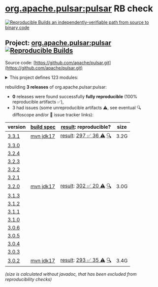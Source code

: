 [org.apache.pulsar:pulsar](https://central.sonatype.com/artifact/org.apache.pulsar/pulsar/versions) RB check
=======

[![Reproducible Builds](https://reproducible-builds.org/images/logos/rb.svg) an independently-verifiable path from source to binary code](https://reproducible-builds.org/)

## Project: [org.apache.pulsar:pulsar](https://central.sonatype.com/artifact/org.apache.pulsar/pulsar/versions) [![Reproducible Builds](https://img.shields.io/endpoint?url=https://raw.githubusercontent.com/jvm-repo-rebuild/reproducible-central/master/content/org/apache/pulsar/badge.json)](https://github.com/jvm-repo-rebuild/reproducible-central/blob/master/content/org/apache/pulsar/README.md)

Source code: [https://github.com/apache/pulsar.git](https://github.com/apache/pulsar.git)

<details><summary>This project defines 123 modules:</summary>

* [org.apache.pulsar.tests:integration](https://central.sonatype.com/artifact/org.apache.pulsar.tests/integration/3.3.1)
* [org.apache.pulsar:bouncy-castle-bc](https://central.sonatype.com/artifact/org.apache.pulsar/bouncy-castle-bc/3.3.1)
* [org.apache.pulsar:bouncy-castle-bcfips](https://central.sonatype.com/artifact/org.apache.pulsar/bouncy-castle-bcfips/3.3.1)
* [org.apache.pulsar:bouncy-castle-parent](https://central.sonatype.com/artifact/org.apache.pulsar/bouncy-castle-parent/3.3.1)
* [org.apache.pulsar:buildtools](https://central.sonatype.com/artifact/org.apache.pulsar/buildtools/3.3.1)
* [org.apache.pulsar:distribution](https://central.sonatype.com/artifact/org.apache.pulsar/distribution/3.3.1)
* [org.apache.pulsar:docker-images](https://central.sonatype.com/artifact/org.apache.pulsar/docker-images/3.3.1)
* [org.apache.pulsar:jclouds-shaded](https://central.sonatype.com/artifact/org.apache.pulsar/jclouds-shaded/3.3.1)
* [org.apache.pulsar:jetcd-core-shaded](https://central.sonatype.com/artifact/org.apache.pulsar/jetcd-core-shaded/3.3.1)
* [org.apache.pulsar:managed-ledger](https://central.sonatype.com/artifact/org.apache.pulsar/managed-ledger/3.3.1)
* [org.apache.pulsar:pulsar](https://central.sonatype.com/artifact/org.apache.pulsar/pulsar/3.3.1)
* [org.apache.pulsar:pulsar-all-docker-image](https://central.sonatype.com/artifact/org.apache.pulsar/pulsar-all-docker-image/3.3.1)
* [org.apache.pulsar:pulsar-bom](https://central.sonatype.com/artifact/org.apache.pulsar/pulsar-bom/3.3.1)
* [org.apache.pulsar:pulsar-broker](https://central.sonatype.com/artifact/org.apache.pulsar/pulsar-broker/3.3.1)
* [org.apache.pulsar:pulsar-broker-auth-athenz](https://central.sonatype.com/artifact/org.apache.pulsar/pulsar-broker-auth-athenz/3.3.1)
* [org.apache.pulsar:pulsar-broker-auth-oidc](https://central.sonatype.com/artifact/org.apache.pulsar/pulsar-broker-auth-oidc/3.3.1)
* [org.apache.pulsar:pulsar-broker-auth-sasl](https://central.sonatype.com/artifact/org.apache.pulsar/pulsar-broker-auth-sasl/3.3.1)
* [org.apache.pulsar:pulsar-broker-common](https://central.sonatype.com/artifact/org.apache.pulsar/pulsar-broker-common/3.3.1)
* [org.apache.pulsar:pulsar-cli-utils](https://central.sonatype.com/artifact/org.apache.pulsar/pulsar-cli-utils/3.3.1)
* [org.apache.pulsar:pulsar-client](https://central.sonatype.com/artifact/org.apache.pulsar/pulsar-client/3.3.1)
* [org.apache.pulsar:pulsar-client-1x](https://central.sonatype.com/artifact/org.apache.pulsar/pulsar-client-1x/3.3.1)
* [org.apache.pulsar:pulsar-client-1x-base](https://central.sonatype.com/artifact/org.apache.pulsar/pulsar-client-1x-base/3.3.1)
* [org.apache.pulsar:pulsar-client-2x-shaded](https://central.sonatype.com/artifact/org.apache.pulsar/pulsar-client-2x-shaded/3.3.1)
* [org.apache.pulsar:pulsar-client-admin](https://central.sonatype.com/artifact/org.apache.pulsar/pulsar-client-admin/3.3.1)
* [org.apache.pulsar:pulsar-client-admin-api](https://central.sonatype.com/artifact/org.apache.pulsar/pulsar-client-admin-api/3.3.1)
* [org.apache.pulsar:pulsar-client-admin-original](https://central.sonatype.com/artifact/org.apache.pulsar/pulsar-client-admin-original/3.3.1)
* [org.apache.pulsar:pulsar-client-all](https://central.sonatype.com/artifact/org.apache.pulsar/pulsar-client-all/3.3.1)
* [org.apache.pulsar:pulsar-client-api](https://central.sonatype.com/artifact/org.apache.pulsar/pulsar-client-api/3.3.1)
* [org.apache.pulsar:pulsar-client-auth-athenz](https://central.sonatype.com/artifact/org.apache.pulsar/pulsar-client-auth-athenz/3.3.1)
* [org.apache.pulsar:pulsar-client-auth-sasl](https://central.sonatype.com/artifact/org.apache.pulsar/pulsar-client-auth-sasl/3.3.1)
* [org.apache.pulsar:pulsar-client-messagecrypto-bc](https://central.sonatype.com/artifact/org.apache.pulsar/pulsar-client-messagecrypto-bc/3.3.1)
* [org.apache.pulsar:pulsar-client-original](https://central.sonatype.com/artifact/org.apache.pulsar/pulsar-client-original/3.3.1)
* [org.apache.pulsar:pulsar-client-tools](https://central.sonatype.com/artifact/org.apache.pulsar/pulsar-client-tools/3.3.1)
* [org.apache.pulsar:pulsar-client-tools-api](https://central.sonatype.com/artifact/org.apache.pulsar/pulsar-client-tools-api/3.3.1)
* [org.apache.pulsar:pulsar-common](https://central.sonatype.com/artifact/org.apache.pulsar/pulsar-common/3.3.1)
* [org.apache.pulsar:pulsar-config-validation](https://central.sonatype.com/artifact/org.apache.pulsar/pulsar-config-validation/3.3.1)
* [org.apache.pulsar:pulsar-docker-image](https://central.sonatype.com/artifact/org.apache.pulsar/pulsar-docker-image/3.3.1)
* [org.apache.pulsar:pulsar-docs-tools](https://central.sonatype.com/artifact/org.apache.pulsar/pulsar-docs-tools/3.3.1)
* [org.apache.pulsar:pulsar-functions](https://central.sonatype.com/artifact/org.apache.pulsar/pulsar-functions/3.3.1)
* [org.apache.pulsar:pulsar-functions-api](https://central.sonatype.com/artifact/org.apache.pulsar/pulsar-functions-api/3.3.1)
* [org.apache.pulsar:pulsar-functions-api-examples](https://central.sonatype.com/artifact/org.apache.pulsar/pulsar-functions-api-examples/3.3.1)
* [org.apache.pulsar:pulsar-functions-api-examples-builtin](https://central.sonatype.com/artifact/org.apache.pulsar/pulsar-functions-api-examples-builtin/3.3.1)
* [org.apache.pulsar:pulsar-functions-instance](https://central.sonatype.com/artifact/org.apache.pulsar/pulsar-functions-instance/3.3.1)
* [org.apache.pulsar:pulsar-functions-local-runner](https://central.sonatype.com/artifact/org.apache.pulsar/pulsar-functions-local-runner/3.3.1)
* [org.apache.pulsar:pulsar-functions-local-runner-original](https://central.sonatype.com/artifact/org.apache.pulsar/pulsar-functions-local-runner-original/3.3.1)
* [org.apache.pulsar:pulsar-functions-proto](https://central.sonatype.com/artifact/org.apache.pulsar/pulsar-functions-proto/3.3.1)
* [org.apache.pulsar:pulsar-functions-runtime](https://central.sonatype.com/artifact/org.apache.pulsar/pulsar-functions-runtime/3.3.1)
* [org.apache.pulsar:pulsar-functions-runtime-all](https://central.sonatype.com/artifact/org.apache.pulsar/pulsar-functions-runtime-all/3.3.1)
* [org.apache.pulsar:pulsar-functions-secrets](https://central.sonatype.com/artifact/org.apache.pulsar/pulsar-functions-secrets/3.3.1)
* [org.apache.pulsar:pulsar-functions-utils](https://central.sonatype.com/artifact/org.apache.pulsar/pulsar-functions-utils/3.3.1)
* [org.apache.pulsar:pulsar-functions-worker](https://central.sonatype.com/artifact/org.apache.pulsar/pulsar-functions-worker/3.3.1)
* [org.apache.pulsar:pulsar-io](https://central.sonatype.com/artifact/org.apache.pulsar/pulsar-io/3.3.1)
* [org.apache.pulsar:pulsar-io-aerospike](https://central.sonatype.com/artifact/org.apache.pulsar/pulsar-io-aerospike/3.3.1)
* [org.apache.pulsar:pulsar-io-alluxio](https://central.sonatype.com/artifact/org.apache.pulsar/pulsar-io-alluxio/3.3.1)
* [org.apache.pulsar:pulsar-io-aws](https://central.sonatype.com/artifact/org.apache.pulsar/pulsar-io-aws/3.3.1)
* [org.apache.pulsar:pulsar-io-azuredataexplorer](https://central.sonatype.com/artifact/org.apache.pulsar/pulsar-io-azuredataexplorer/3.3.1)
* [org.apache.pulsar:pulsar-io-batch-data-generator](https://central.sonatype.com/artifact/org.apache.pulsar/pulsar-io-batch-data-generator/3.3.1)
* [org.apache.pulsar:pulsar-io-batch-discovery-triggerers](https://central.sonatype.com/artifact/org.apache.pulsar/pulsar-io-batch-discovery-triggerers/3.3.1)
* [org.apache.pulsar:pulsar-io-canal](https://central.sonatype.com/artifact/org.apache.pulsar/pulsar-io-canal/3.3.1)
* [org.apache.pulsar:pulsar-io-cassandra](https://central.sonatype.com/artifact/org.apache.pulsar/pulsar-io-cassandra/3.3.1)
* [org.apache.pulsar:pulsar-io-common](https://central.sonatype.com/artifact/org.apache.pulsar/pulsar-io-common/3.3.1)
* [org.apache.pulsar:pulsar-io-core](https://central.sonatype.com/artifact/org.apache.pulsar/pulsar-io-core/3.3.1)
* [org.apache.pulsar:pulsar-io-data-generator](https://central.sonatype.com/artifact/org.apache.pulsar/pulsar-io-data-generator/3.3.1)
* [org.apache.pulsar:pulsar-io-debezium](https://central.sonatype.com/artifact/org.apache.pulsar/pulsar-io-debezium/3.3.1)
* [org.apache.pulsar:pulsar-io-debezium-core](https://central.sonatype.com/artifact/org.apache.pulsar/pulsar-io-debezium-core/3.3.1)
* [org.apache.pulsar:pulsar-io-debezium-mongodb](https://central.sonatype.com/artifact/org.apache.pulsar/pulsar-io-debezium-mongodb/3.3.1)
* [org.apache.pulsar:pulsar-io-debezium-mssql](https://central.sonatype.com/artifact/org.apache.pulsar/pulsar-io-debezium-mssql/3.3.1)
* [org.apache.pulsar:pulsar-io-debezium-mysql](https://central.sonatype.com/artifact/org.apache.pulsar/pulsar-io-debezium-mysql/3.3.1)
* [org.apache.pulsar:pulsar-io-debezium-oracle](https://central.sonatype.com/artifact/org.apache.pulsar/pulsar-io-debezium-oracle/3.3.1)
* [org.apache.pulsar:pulsar-io-debezium-postgres](https://central.sonatype.com/artifact/org.apache.pulsar/pulsar-io-debezium-postgres/3.3.1)
* [org.apache.pulsar:pulsar-io-distribution](https://central.sonatype.com/artifact/org.apache.pulsar/pulsar-io-distribution/3.3.1)
* [org.apache.pulsar:pulsar-io-docs](https://central.sonatype.com/artifact/org.apache.pulsar/pulsar-io-docs/3.3.1)
* [org.apache.pulsar:pulsar-io-dynamodb](https://central.sonatype.com/artifact/org.apache.pulsar/pulsar-io-dynamodb/3.3.1)
* [org.apache.pulsar:pulsar-io-elastic-search](https://central.sonatype.com/artifact/org.apache.pulsar/pulsar-io-elastic-search/3.3.1)
* [org.apache.pulsar:pulsar-io-file](https://central.sonatype.com/artifact/org.apache.pulsar/pulsar-io-file/3.3.1)
* [org.apache.pulsar:pulsar-io-flume](https://central.sonatype.com/artifact/org.apache.pulsar/pulsar-io-flume/3.3.1)
* [org.apache.pulsar:pulsar-io-hbase](https://central.sonatype.com/artifact/org.apache.pulsar/pulsar-io-hbase/3.3.1)
* [org.apache.pulsar:pulsar-io-hdfs2](https://central.sonatype.com/artifact/org.apache.pulsar/pulsar-io-hdfs2/3.3.1)
* [org.apache.pulsar:pulsar-io-hdfs3](https://central.sonatype.com/artifact/org.apache.pulsar/pulsar-io-hdfs3/3.3.1)
* [org.apache.pulsar:pulsar-io-http](https://central.sonatype.com/artifact/org.apache.pulsar/pulsar-io-http/3.3.1)
* [org.apache.pulsar:pulsar-io-influxdb](https://central.sonatype.com/artifact/org.apache.pulsar/pulsar-io-influxdb/3.3.1)
* [org.apache.pulsar:pulsar-io-jdbc](https://central.sonatype.com/artifact/org.apache.pulsar/pulsar-io-jdbc/3.3.1)
* [org.apache.pulsar:pulsar-io-jdbc-clickhouse](https://central.sonatype.com/artifact/org.apache.pulsar/pulsar-io-jdbc-clickhouse/3.3.1)
* [org.apache.pulsar:pulsar-io-jdbc-core](https://central.sonatype.com/artifact/org.apache.pulsar/pulsar-io-jdbc-core/3.3.1)
* [org.apache.pulsar:pulsar-io-jdbc-mariadb](https://central.sonatype.com/artifact/org.apache.pulsar/pulsar-io-jdbc-mariadb/3.3.1)
* [org.apache.pulsar:pulsar-io-jdbc-openmldb](https://central.sonatype.com/artifact/org.apache.pulsar/pulsar-io-jdbc-openmldb/3.3.1)
* [org.apache.pulsar:pulsar-io-jdbc-postgres](https://central.sonatype.com/artifact/org.apache.pulsar/pulsar-io-jdbc-postgres/3.3.1)
* [org.apache.pulsar:pulsar-io-jdbc-sqlite](https://central.sonatype.com/artifact/org.apache.pulsar/pulsar-io-jdbc-sqlite/3.3.1)
* [org.apache.pulsar:pulsar-io-kafka](https://central.sonatype.com/artifact/org.apache.pulsar/pulsar-io-kafka/3.3.1)
* [org.apache.pulsar:pulsar-io-kafka-connect-adaptor](https://central.sonatype.com/artifact/org.apache.pulsar/pulsar-io-kafka-connect-adaptor/3.3.1)
* [org.apache.pulsar:pulsar-io-kafka-connect-adaptor-nar](https://central.sonatype.com/artifact/org.apache.pulsar/pulsar-io-kafka-connect-adaptor-nar/3.3.1)
* [org.apache.pulsar:pulsar-io-kinesis](https://central.sonatype.com/artifact/org.apache.pulsar/pulsar-io-kinesis/3.3.1)
* [org.apache.pulsar:pulsar-io-mongo](https://central.sonatype.com/artifact/org.apache.pulsar/pulsar-io-mongo/3.3.1)
* [org.apache.pulsar:pulsar-io-netty](https://central.sonatype.com/artifact/org.apache.pulsar/pulsar-io-netty/3.3.1)
* [org.apache.pulsar:pulsar-io-nsq](https://central.sonatype.com/artifact/org.apache.pulsar/pulsar-io-nsq/3.3.1)
* [org.apache.pulsar:pulsar-io-rabbitmq](https://central.sonatype.com/artifact/org.apache.pulsar/pulsar-io-rabbitmq/3.3.1)
* [org.apache.pulsar:pulsar-io-redis](https://central.sonatype.com/artifact/org.apache.pulsar/pulsar-io-redis/3.3.1)
* [org.apache.pulsar:pulsar-io-solr](https://central.sonatype.com/artifact/org.apache.pulsar/pulsar-io-solr/3.3.1)
* [org.apache.pulsar:pulsar-io-twitter](https://central.sonatype.com/artifact/org.apache.pulsar/pulsar-io-twitter/3.3.1)
* [org.apache.pulsar:pulsar-metadata](https://central.sonatype.com/artifact/org.apache.pulsar/pulsar-metadata/3.3.1)
* [org.apache.pulsar:pulsar-offloader-distribution](https://central.sonatype.com/artifact/org.apache.pulsar/pulsar-offloader-distribution/3.3.1)
* [org.apache.pulsar:pulsar-opentelemetry](https://central.sonatype.com/artifact/org.apache.pulsar/pulsar-opentelemetry/3.3.1)
* [org.apache.pulsar:pulsar-package-bookkeeper-storage](https://central.sonatype.com/artifact/org.apache.pulsar/pulsar-package-bookkeeper-storage/3.3.1)
* [org.apache.pulsar:pulsar-package-core](https://central.sonatype.com/artifact/org.apache.pulsar/pulsar-package-core/3.3.1)
* [org.apache.pulsar:pulsar-package-filesystem-storage](https://central.sonatype.com/artifact/org.apache.pulsar/pulsar-package-filesystem-storage/3.3.1)
* [org.apache.pulsar:pulsar-package-management](https://central.sonatype.com/artifact/org.apache.pulsar/pulsar-package-management/3.3.1)
* [org.apache.pulsar:pulsar-presto-connector](https://central.sonatype.com/artifact/org.apache.pulsar/pulsar-presto-connector/3.3.1)
* [org.apache.pulsar:pulsar-presto-connector-original](https://central.sonatype.com/artifact/org.apache.pulsar/pulsar-presto-connector-original/3.3.1)
* [org.apache.pulsar:pulsar-presto-distribution](https://central.sonatype.com/artifact/org.apache.pulsar/pulsar-presto-distribution/3.3.1)
* [org.apache.pulsar:pulsar-proxy](https://central.sonatype.com/artifact/org.apache.pulsar/pulsar-proxy/3.3.1)
* [org.apache.pulsar:pulsar-server-distribution](https://central.sonatype.com/artifact/org.apache.pulsar/pulsar-server-distribution/3.3.1)
* [org.apache.pulsar:pulsar-shell-distribution](https://central.sonatype.com/artifact/org.apache.pulsar/pulsar-shell-distribution/3.3.1)
* [org.apache.pulsar:pulsar-sql](https://central.sonatype.com/artifact/org.apache.pulsar/pulsar-sql/3.3.1)
* [org.apache.pulsar:pulsar-testclient](https://central.sonatype.com/artifact/org.apache.pulsar/pulsar-testclient/3.3.1)
* [org.apache.pulsar:pulsar-transaction-common](https://central.sonatype.com/artifact/org.apache.pulsar/pulsar-transaction-common/3.3.1)
* [org.apache.pulsar:pulsar-transaction-coordinator](https://central.sonatype.com/artifact/org.apache.pulsar/pulsar-transaction-coordinator/3.3.1)
* [org.apache.pulsar:pulsar-transaction-parent](https://central.sonatype.com/artifact/org.apache.pulsar/pulsar-transaction-parent/3.3.1)
* [org.apache.pulsar:pulsar-websocket](https://central.sonatype.com/artifact/org.apache.pulsar/pulsar-websocket/3.3.1)
* [org.apache.pulsar:structured-event-log](https://central.sonatype.com/artifact/org.apache.pulsar/structured-event-log/3.3.1)
* [org.apache.pulsar:testmocks](https://central.sonatype.com/artifact/org.apache.pulsar/testmocks/3.3.1)
* [org.apache.pulsar:tiered-storage-file-system](https://central.sonatype.com/artifact/org.apache.pulsar/tiered-storage-file-system/3.3.1)
* [org.apache.pulsar:tiered-storage-jcloud](https://central.sonatype.com/artifact/org.apache.pulsar/tiered-storage-jcloud/3.3.1)
* [org.apache.pulsar:tiered-storage-parent](https://central.sonatype.com/artifact/org.apache.pulsar/tiered-storage-parent/3.3.1)
</details>

rebuilding **3 releases** of org.apache.pulsar:pulsar:
- **0** releases were found successfully **fully reproducible** (100% reproducible artifacts :white_check_mark:),
- 3 had issues (some unreproducible artifacts :warning:, see eventual :mag: diffoscope and/or :memo: issue tracker links):

| version | [build spec](/BUILDSPEC.md) | [result](https://reproducible-builds.org/docs/jvm/): reproducible? | size |
| -- | --------- | ------ | -- |
| [3.3.1](https://central.sonatype.com/artifact/org.apache.pulsar/pulsar/3.3.1/pom) | [mvn jdk17](pulsar-3.3.1.buildspec) | [result](pulsar-3.3.1.buildinfo): [297 :white_check_mark:  36 :warning:](pulsar-3.3.1.buildcompare) [:mag:](pulsar-3.3.1.diffoscope) | 3.2G |
| [3.3.0](https://central.sonatype.com/artifact/org.apache.pulsar/pulsar/3.3.0/pom) | | | |
| [3.2.4](https://central.sonatype.com/artifact/org.apache.pulsar/pulsar/3.2.4/pom) | | | |
| [3.2.3](https://central.sonatype.com/artifact/org.apache.pulsar/pulsar/3.2.3/pom) | | | |
| [3.2.2](https://central.sonatype.com/artifact/org.apache.pulsar/pulsar/3.2.2/pom) | | | |
| [3.2.1](https://central.sonatype.com/artifact/org.apache.pulsar/pulsar/3.2.1/pom) | | | |
| [3.2.0](https://central.sonatype.com/artifact/org.apache.pulsar/pulsar/3.2.0/pom) | [mvn jdk17](pulsar-3.2.0.buildspec) | [result](pulsar-3.2.0.buildinfo): [302 :white_check_mark:  20 :warning:](pulsar-3.2.0.buildcompare) [:mag:](pulsar-3.2.0.diffoscope) | 3.0G |
| [3.1.3](https://central.sonatype.com/artifact/org.apache.pulsar/pulsar/3.1.3/pom) | | | |
| [3.1.2](https://central.sonatype.com/artifact/org.apache.pulsar/pulsar/3.1.2/pom) | | | |
| [3.1.1](https://central.sonatype.com/artifact/org.apache.pulsar/pulsar/3.1.1/pom) | | | |
| [3.1.0](https://central.sonatype.com/artifact/org.apache.pulsar/pulsar/3.1.0/pom) | | | |
| [3.0.6](https://central.sonatype.com/artifact/org.apache.pulsar/pulsar/3.0.6/pom) | | | |
| [3.0.5](https://central.sonatype.com/artifact/org.apache.pulsar/pulsar/3.0.5/pom) | | | |
| [3.0.4](https://central.sonatype.com/artifact/org.apache.pulsar/pulsar/3.0.4/pom) | | | |
| [3.0.3](https://central.sonatype.com/artifact/org.apache.pulsar/pulsar/3.0.3/pom) | | | |
| [3.0.2](https://central.sonatype.com/artifact/org.apache.pulsar/pulsar/3.0.2/pom) | [mvn jdk17](pulsar-3.0.2.buildspec) | [result](pulsar-3.0.2.buildinfo): [293 :white_check_mark:  35 :warning:](pulsar-3.0.2.buildcompare) [:mag:](pulsar-3.0.2.diffoscope) | 3.4G |

<i>(size is calculated without javadoc, that has been excluded from reproducibility checks)</i>
